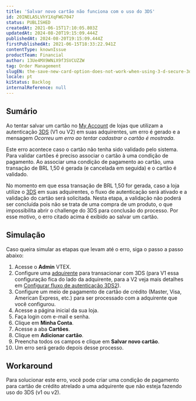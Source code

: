 ```yaml
---
title: 'Salvar novo cartão não funciona com o uso do 3DS'
id: 20INELA5LVhY1XqFWG7047
status: PUBLISHED
createdAt: 2021-06-15T17:10:05.803Z
updatedAt: 2024-08-20T19:15:09.444Z
publishedAt: 2024-08-20T19:15:09.444Z
firstPublishedAt: 2021-06-15T18:33:22.941Z
contentType: knownIssue
productTeam: Financial
author: 13Ue4MX9WNiX9f3SVCUZZW
tag: Order Management
slugEN: the-save-new-card-option-does-not-work-when-using-3-d-secure-3ds
locale: pt
kiStatus: Backlog
internalReference: null
---
```


## Sumário

Ao tentar salvar um cartão no [My Account](https://help.vtex.com/pt/tutorial/how-does-my-account-work--2BQ3GiqhqGJTXsWVuio3Xh) de lojas que utilizam a autenticação [3DS](https://help.vtex.com/pt/tutorial/what-is-3d-secure--1eWPdop8mECuaEomQgkAIa) (V1 ou V2) em suas adquirentes, um erro é gerado e a mensagem *Ocorreu um erro ao tentar cadastrar o cartão é mostrada*. 

Este erro acontece caso o cartão não tenha sido validado pelo sistema. Para validar cartões é preciso associar o cartão à uma condição de pagamento. Ao associar uma condição de pagamento ao cartão, uma transação de BRL 1,50 é gerada (e cancelada em seguida) e o cartão é validado.  

No momento em que essa transação de BRL 1,50 for gerada, caso a loja utilize o [3DS](https://help.vtex.com/pt/tutorial/o-que-e-3d-secure--1eWPdop8mECuaEomQgkAIa) em suas adquirentes, o fluxo de autenticação será ativado e a validação do cartão será solicitada. Nesta etapa, a validação não poderá ser concluída pois não se trata de uma compra de um produto, o que impossibilita abrir o challenge do 3DS para conclusão do processo. Por esse motivo, o erro citado acima é exibido ao salvar um cartão.

## Simulação

Caso queira simular as etapas que levam até o erro, siga o passo a passo abaixo:

1. Acesse o __Admin__ VTEX.
2. Configure uma [adquirente](https://help.vtex.com/pt/tutorial/o-que-e-um-adquirente--7N1oRTG8dGmOiIugC0cs4E) para transacionar com 3DS (para V1 essa configuração fica do lado da adquirente, para a V2 veja mais detalhes em [Configurar fluxo de autenticação 3DS2](https://help.vtex.com/pt/tutorial/setting-up-3ds-2-authentication-flow--58XMn5LOA6fwrSkoDoAsg2)).
3. Configure um meio de pagamento de cartão de crédito (Master, Visa, American Express, etc.) para ser processado com a adquirente que você configurou.
4. Acesse a página inicial da sua loja.
5. Faça login com e-mail e senha.
6. Clique em __Minha Conta__.
7. Acesse a aba __Cartões__.
8. Clique em __Adicionar cartão__.
9. Preencha todos os campos e clique em __Salvar novo cartão__.
10. Um erro será gerado depois desse processo.

## Workaround

Para solucionar este erro, você pode criar uma condição de pagamento para cartão de crédito atrelado a uma adquirente que não esteja fazendo uso do 3DS (v1 ou v2).

